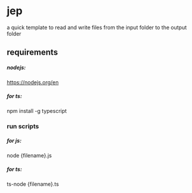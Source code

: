 
# jep

a quick template to read and write files from the input folder to the output folder

## requirements

##### nodejs:
https://nodejs.org/en

##### for ts:
npm install -g typescript

### run scripts
##### for js:
node {filename}.js
##### for ts:
ts-node {filename}.ts

